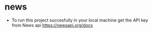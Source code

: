 # news
- To run this project succesfully in your local machine get the API key from News api https://newsapi.org/docs

